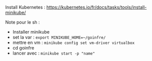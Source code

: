 Install Kubernetes : https://kubernetes.io/fr/docs/tasks/tools/install-minikube/

Note pour le sh :
  - Installer minikube
  - set la var : `export MINIKUBE_HOME=~/goinfre/` 
  - mettre en vm : `minikube config set vm-driver virtualbox`
  - cd goinfre
  - lancer avec : `minikube start -p "name"`

